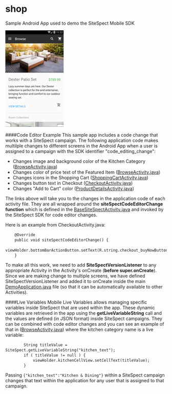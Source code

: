 # shop
Sample Android App used to demo the SiteSpect Mobile SDK

<img src="https://github.com/sitespect/shop/raw/master/ShopApp.png" >

####Code Editor Example
This sample app includes a code change that works with a SiteSpect campaign. The following application code makes multilple changes to different screens in the Android App when a user is assigned to a campaign with the SDK identifier "code_editing_change":

- Changes image and background color of the Kitchen Category ([BrowseActivity.java](https://github.com/sitespect/shop/blob/master/AndroidShopApp/app/src/main/java/com/sitespect/sitespectdemo/browse/BrowseActivity.java#L43))
- Changes color of price text of the Featured Item ([BrowseActivity.java](https://github.com/sitespect/shop/blob/master/AndroidShopApp/app/src/main/java/com/sitespect/sitespectdemo/browse/BrowseActivity.java#L43))
- Changes icons in the Shopping Cart ([ShoppingCartActivity.java](https://github.com/sitespect/shop/blob/master/AndroidShopApp/app/src/main/java/com/sitespect/sitespectdemo/cart/ShoppingCartActivity.java#L60))
- Changes button text in Checkout ([CheckoutActivity.java](https://github.com/sitespect/shop/blob/master/AndroidShopApp/app/src/main/java/com/sitespect/sitespectdemo/checkout/CheckoutActivity.java#L40))
- Changes "Add to Cart" color ([ProductDetailsActivity.java](https://github.com/sitespect/shop/blob/master/AndroidShopApp/app/src/main/java/com/sitespect/sitespectdemo/details/ProductDetailsActivity.java#L66))

The links above will take you to the changes in the application code of each activity file. They are all wrapped around the **siteSpectCodeEditorChange function** which is defined in the [BaseSiteSpectActivity.java](https://github.com/sitespect/shop/blob/master/AndroidShopApp/app/src/main/java/com/sitespect/sitespectdemo/BaseSiteSpectActivity.java#L102) and invoked by the SiteSpect SDK for code editor changes.

Here is an example from CheckoutActivity.java:
```
    @Override
    public void siteSpectCodeEditorChange() {
        viewHolder.bottomBarActionButton.setText(R.string.checkout_buyNowButton);
    }
```    

To make all this work, we need to add **SiteSpectVersionListener** to any appropriate Activity in the Activity's onCreate (**before super.onCreate**). Since we are making change to multiple screens, we have defined SiteSpectVersionListener and added it to onCreate inside the main [DemoApplication.java](https://github.com/sitespect/shop/blob/master/AndroidShopApp/app/src/main/java/com/sitespect/sitespectdemo/DemoApplication.java#L59) file (so that it can be automatically available to other Activities).

####Live Variables
Mobile Live Variables allows managing specific variables inside SiteSpect that are used within the app. These dynamic variables are retrieved in the app using the **getLiveVariableString** call and the values are defined (in JSON format) inside SiteSpect campaigns. They can be combined with code editor changes and you can see an example of that in ([BrowseActivity.java](https://github.com/sitespect/shop/blob/master/AndroidShopApp/app/src/main/java/com/sitespect/sitespectdemo/browse/BrowseActivity.java#L48)) where the kitchen category name is a live variable:

```
        String titleValue = SiteSpect.getLiveVariableString("kitchen_text");
        if ( titleValue != null ) {
            viewHolder.kitchenCellView.setCellText(titleValue);
        }
```

Passing `{"kitchen_text":"Kitchen & Dining"}` within a SiteSpect campaign changes that text within the application for any user that is assigned to that campaign.
